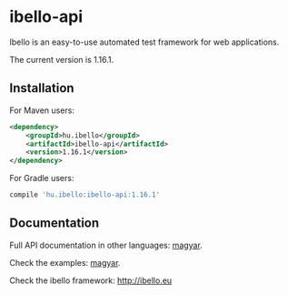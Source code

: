 # ibello-api
Ibello is an easy-to-use automated test framework for web applications.

The current version is 1.16.1.

## Installation

For Maven users:

```xml
<dependency>
    <groupId>hu.ibello</groupId>
    <artifactId>ibello-api</artifactId>
    <version>1.16.1</version>
</dependency>
```

For Gradle users:

```groovy
compile 'hu.ibello:ibello-api:1.16.1'
```

## Documentation

Full API documentation in other languages: [magyar](documentation/API.hu.md).

Check the examples: [magyar](documentation/EXAMPLES.hu.md).

Check the ibello framework: http://ibello.eu

